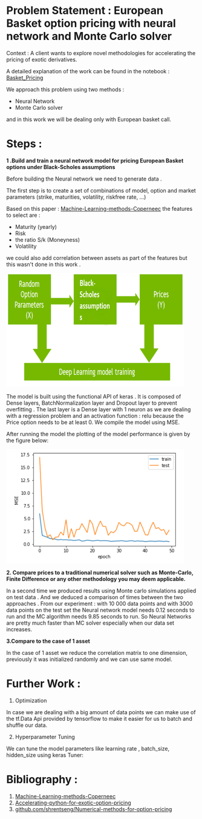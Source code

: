 # Problem Statement : European Basket option pricing with neural network and Monte Carlo solver

Context : A client wants to explore novel methodologies for accelerating the pricing of
exotic derivatives.


A detailed explanation of the work can be found in the notebook : [Basket_Pricing](https://github.com/MariumAZ/Basket_Pricing/blob/main/Basket_Pricing.ipynb)

We approach this problem using two methods : 

- Neural Network
- Monte Carlo solver

and in this work we will be dealing only with European basket call.



# Steps : 

**1 .Build and train a neural network model for pricing European Basket options under Black-Scholes assumptions** 

Before building the Neural network we need to generate data .

The first step is to create a set of combinations of model, option and market parameters (strike, maturities, volatility, riskfree rate, ...) 

Based on  this paper : [Machine-Learning-methods-Coperneec](https://canopee-group.com/wp-content/uploads/2020/12/Machine-Learning-methods-Coperneec.pdf) 
the features to select are : 

- Maturity (yearly)
- Risk
- the ratio S/k (Moneyness) 
- Volatility

we could also add correlation  between assets as part of the features but this wasn't done in this work .

<img src="images/b1.PNG" width="470" height="301">



The model is built using the functional API of keras . It is composed of Dense layers, BatchNormalization layer and Dropout layer to prevent overfitting . The last layer is a Dense layer with 1 neuron as we are dealing with a regression problem and an activation function : relu because the Price option needs to be at least 0. We compile the model using MSE.

After running the model the plotting of the model performance is given by the figure below:

![](images/b3.PNG)

**2. Compare prices to a traditional numerical solver such as Monte-Carlo, Finite Difference or any other methodology you may deem applicable.**

In a second time we produced results using Monte carlo simulations applied on test data .
And we deduced a comparison of times between the two approaches .
From  our experiment : with 10 000 data points and with 3000 data points on the test set the Neural network model needs  0.12 seconds to run and the MC algorithm needs 9.85 seconds to run. So Neural Networks are pretty much faster than MC solver especially when our data set increases.

**3.Compare to the case of 1 asset**

In the case of 1 asset we reduce the correlation matrix to one dimension, previously it was initialized randomly and we can use same model.

# Further Work : 

1. Optimization

In case we are dealing with a big amount of data points we can make use of the tf.Data Api provided by tensorflow to make it easier for us to batch and shuffle our data.



2. Hyperparameter Tuning

We can tune the model parameters like learning rate , batch_size, hidden_size using  keras Tuner:

# Bibliography : 

1. [Machine-Learning-methods-Coperneec](https://canopee-group.com/wp-content/uploads/2020/12/Machine-Learning-methods-Coperneec.pdf)
2. [Accelerating-python-for-exotic-option-pricing](https://developer.nvidia.com/blog/accelerating-python-for-exotic-option-pricing/)
3. [github.com/shrentseng/Numerical-methods-for-option-pricing](https://github.com/shrentseng/Numerical-methods-for-option-pricing/blob/main/Monte%20Carlo%20simulation%20option%20pricing.ipynb)






